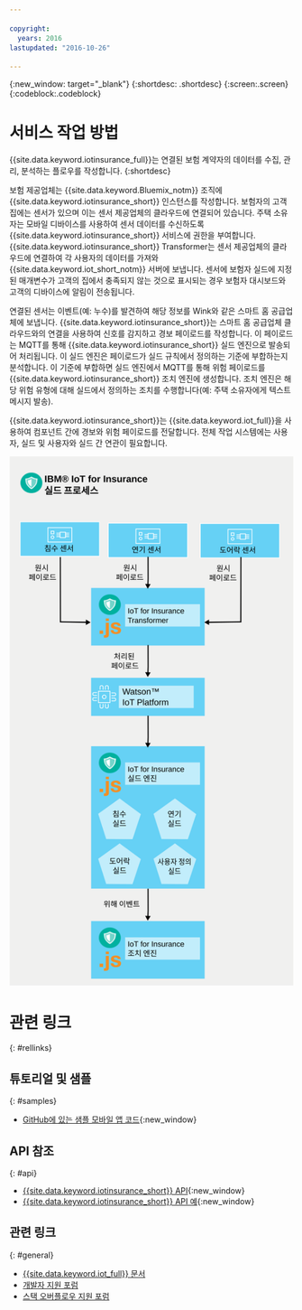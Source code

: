 ```yaml
---

copyright:
  years: 2016
lastupdated: "2016-10-26"

---
```



{:new_window: target="\_blank"}
{:shortdesc: .shortdesc}
{:screen:.screen}
{:codeblock:.codeblock}


# 서비스 작업 방법
{{site.data.keyword.iotinsurance_full}}는 연결된 보험 계약자의 데이터를 수집, 관리, 분석하는 플로우를 작성합니다.
{:shortdesc}

보험 제공업체는 {{site.data.keyword.Bluemix_notm}} 조직에 {{site.data.keyword.iotinsurance_short}} 인스턴스를 작성합니다. 보험자의 고객 집에는 센서가 있으며 이는 센서 제공업체의 클라우드에 연결되어 있습니다. 주택 소유자는 모바일 디바이스를 사용하여 센서 데이터를 수신하도록 {{site.data.keyword.iotinsurance_short}} 서비스에 권한을 부여합니다. {{site.data.keyword.iotinsurance_short}} Transformer는 센서 제공업체의 클라우드에 연결하여 각 사용자의 데이터를 가져와 {{site.data.keyword.iot_short_notm}} 서버에 보냅니다. 센서에 보험자 실드에 지정된 매개변수가 고객의 집에서 충족되지 않는 것으로 표시되는 경우 보험자 대시보드와 고객의 디바이스에 알림이 전송됩니다. 

연결된 센서는 이벤트(예: 누수)를 발견하여 해당 정보를 Wink와 같은 스마트 홈 공급업체에 보냅니다. {{site.data.keyword.iotinsurance_short}}는 스마트 홈 공급업체 클라우드와의 연결을 사용하여 신호를 감지하고 경보 페이로드를 작성합니다. 이 페이로드는 MQTT를 통해 {{site.data.keyword.iotinsurance_short}} 실드 엔진으로 발송되어 처리됩니다. 이 실드 엔진은 페이로드가 실드 규칙에서 정의하는 기준에 부합하는지 분석합니다. 이 기준에 부합하면 실드 엔진에서 MQTT를 통해 위험 페이로드를 {{site.data.keyword.iotinsurance_short}} 조치 엔진에 생성합니다. 조치 엔진은 해당 위험 유형에 대해 실드에서 정의하는 조치를 수행합니다(예: 주택 소유자에게 텍스트 메시지 발송). 

{{site.data.keyword.iotinsurance_short}}는 {{site.data.keyword.iot_full}}을 사용하여 컴포넌트 간에 경보와 위험 페이로드를 전달합니다. 전체 작업 시스템에는 사용자, 실드 및 사용자와 실드 간 연관이 필요합니다. 

![{{site.data.keyword.iotinsurance_short}} 프로세스. 이 다이어그램에 대해서는 주제의 본문에 설명되어 있습니다. ](images/IoT4I_process.svg "{{site.data.keyword.iotinsurance_short}} 프로세스")

# 관련 링크
{: #rellinks}

## 튜토리얼 및 샘플
{: #samples}
* [GitHub에 있는 샘플 모바일 앱 코드](https://github.com/ibm-watson-iot/ioti-mobile){:new_window}

## API 참조
{: #api}
* [{{site.data.keyword.iotinsurance_short}} API](https://iot4i-api-docs.mybluemix.net/){:new_window}
* [{{site.data.keyword.iotinsurance_short}} API 예](https://github.com/IBM-Bluemix/iot4i-api-examples-nodejs/#iot-for-insurance-api-examples){:new_window}

## 관련 링크
{: #general}
* [{{site.data.keyword.iot_full}} 문서](https://console.ng.bluemix.net/docs/services/IoT/index.html)
* [개발자 지원 포럼](https://developer.ibm.com/answers/search.html?f=&type=question&redirect=search%2Fsearch&sort=relevance&q=%2B[iot]%20%2B[bluemix])
* [스택 오버플로우 지원 포럼](http://stackoverflow.com/questions/tagged/ibm-bluemix)
